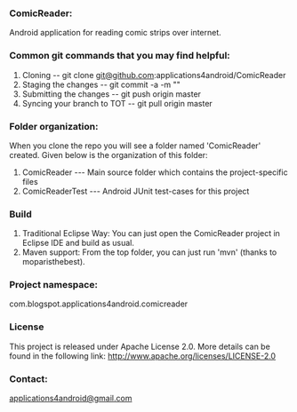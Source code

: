 ### ComicReader:
Android application for reading comic strips over internet.

### Common git commands that you may find helpful:
1. Cloning -- git clone git@github.com:applications4android/ComicReader
2. Staging the changes -- git commit -a -m "<message>"
3. Submitting the changes -- git push origin master
4. Syncing your branch to TOT -- git pull origin master

### Folder organization:
When you clone the repo you will see a folder named 'ComicReader' created.
Given below is the organization of this folder:

1. ComicReader        --- Main source folder which contains the project-specific files
2. ComicReaderTest    --- Android JUnit test-cases for this project

### Build
1. Traditional Eclipse Way:
 You can just open the ComicReader project in Eclipse IDE and build as usual.
2. Maven support:
 From the top folder, you can just run 'mvn' (thanks to moparisthebest).

### Project namespace:
com.blogspot.applications4android.comicreader

### License
This project is released under Apache License 2.0. More details can be found in the
following link: http://www.apache.org/licenses/LICENSE-2.0

### Contact:
applications4android@gmail.com
